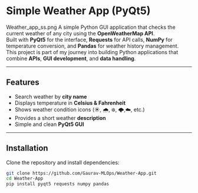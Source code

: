 # Simple Weather App (PyQt5)
Weather_app_ss.png
A simple Python GUI application that checks the current weather of any city using the **OpenWeatherMap API**.  
Built with **PyQt5** for the interface, **Requests** for API calls, **NumPy** for temperature conversion, and **Pandas** for weather history management.  
This project is part of my journey into building Python applications that combine **APIs**, **GUI development**, and **data handling**.

---

## Features
- Search weather by **city name**
- Displays temperature in **Celsius & Fahrenheit**
- Shows weather condition icons (☀️, 🌧, ❄️, 🌩,☁️, etc.)
- Provides a short weather **description**
- Simple and clean **PyQt5 GUI**

---

## Installation
Clone the repository and install dependencies:

```bash
git clone https://github.com/Gaurav-MLOps/Weather-App.git
cd Weather-App
pip install pyqt5 requests numpy pandas
